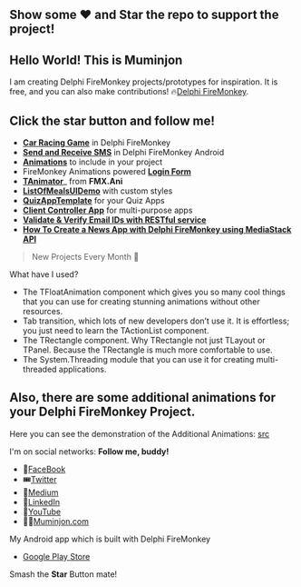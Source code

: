 
## Show some :heart: and Star the repo to support the project!

## Hello World! This is Muminjon
I am creating Delphi FireMonkey projects/prototypes for inspiration. It is free, and you can also make contributions! 🔥[Delphi FireMonkey](https://www.embarcadero.com/products/delphi).

## Click the star button and follow me!

 - [**Car Racing Game**](https://github.com/MuminjonGuru/Mastering-FireMonkey-Delphi/tree/master/Car%20Racing%20Game%20in%20Delphi) in Delphi FireMonkey
 - [**Send and Receive SMS**](https://github.com/MuminjonGuru/Mastering-FireMonkey-Delphi/tree/master/Receive%20%26%20Send%20SMS%20-%20FMX%20Android) in Delphi FireMonkey Android
 - [**Animations**](https://github.com/MuminjonGuru/Mastering-FireMonkey-Delphi/tree/master/AdditionalAnimations) to include in your project
 - FireMonkey Animations powered [**Login Form**](https://github.com/MuminjonGuru/Mastering-FireMonkey-Delphi/tree/master/src)
 - [**TAnimator**](https://github.com/MuminjonGuru/Mastering-FireMonkey-Delphi/tree/master/AnimateFloat)_ from **FMX.Ani**
 - **[ListOfMealsUIDemo](https://github.com/MuminjonGuru/Mastering-FireMonkey-Delphi/tree/master/ListOfMealsUIDemo)** with custom styles
 - **[QuizAppTemplate](https://github.com/MuminjonGuru/Mastering-FireMonkey-Delphi/tree/master/QuizAppTemplate)** for your Quiz Apps
 - **[Client Controller App](https://github.com/MuminjonGuru/Mastering-FireMonkey-Delphi/tree/master/Client%20Controller%20Application%20Prototype)** for multi-purpose apps
 - **[Validate & Verify Email IDs with RESTful service](https://github.com/MuminjonGuru/Mastering-FireMonkey-Delphi/tree/master/MailboxLayer%20API%20Demo%20with%20Delphi)**
 - **[How To Create a News App with Delphi FireMonkey using MediaStack API](https://github.com/MuminjonGuru/Mastering-FireMonkey-Delphi/tree/master/How%20to%20Create%20a%20News%20App%20with%20Delphi%20Firemonkey)**

    

> New Projects Every Month 🎁

What have I used? 

 - The TFloatAnimation component which gives you so many cool things that you can use for creating stunning animations without other resources.
 - Tab transition, which lots of  new developers don’t use it. It is effortless; you just need to learn the TActionList component.
 - The TRectangle component. Why TRectangle not just TLayout or TPanel. Because the TRectangle is much more comfortable to use.
 - The System.Threading module that you can use it for creating multi-threaded applications.
 
## Also, there are some additional animations for your Delphi FireMonkey Project.

Here you can see the demonstration of the Additional Animations: [src](https://photos.app.goo.gl/yDSLi9T9CxLbYXbj8)

I'm on social networks: **Follow me, buddy!**
- 📱[FaceBook](https://www.facebook.com/wwwdelphiuz/)
- 🎟[Twitter](https://twitter.com/MuminjonGuru)
- 🎫[Medium](https://medium.com/@muminjonguru)
- 📡[LinkedIn](https://www.linkedin.com/in/muminjon-abduraimov/)
- 🎥[YouTube](https://youtube.com/MuminjonAbduraimov)
- 👨‍💻[Muminjon.com](https://muminjon.com)

My Android app which is built with Delphi FireMonkey
- [Google Play Store](https://play.google.com/store/apps/details?id=com.delphiapplications.delphiexamples)

Smash the **Star** Button mate!
